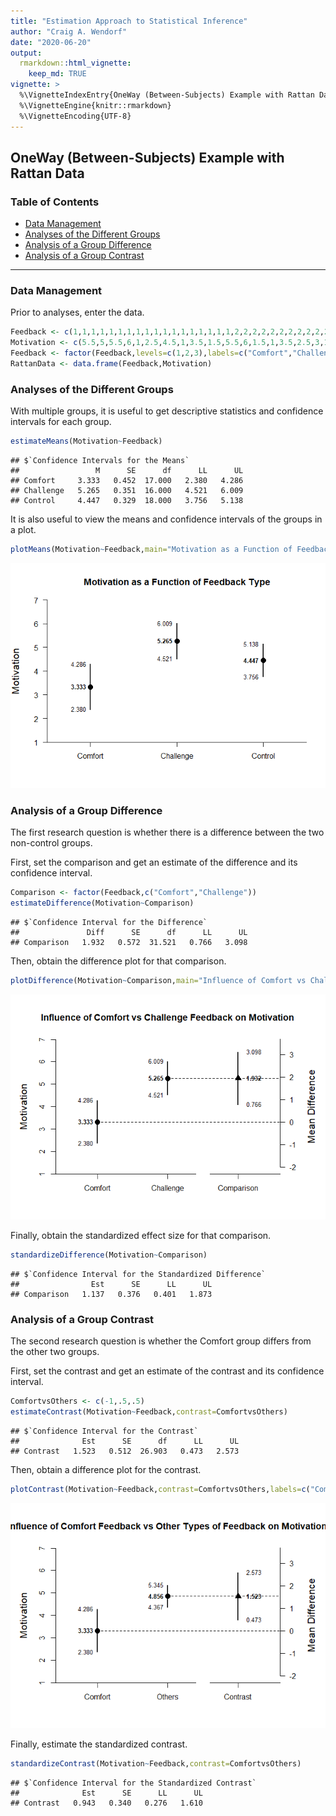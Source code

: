 ```yaml
---
title: "Estimation Approach to Statistical Inference"
author: "Craig A. Wendorf"
date: "2020-06-20"
output: 
  rmarkdown::html_vignette:
    keep_md: TRUE
vignette: >
  %\VignetteIndexEntry{OneWay (Between-Subjects) Example with Rattan Data}
  %\VignetteEngine{knitr::rmarkdown}
  %\VignetteEncoding{UTF-8}
---
```


## OneWay (Between-Subjects) Example with Rattan Data

### Table of Contents

- [Data Management](#data-management)
- [Analyses of the Different Groups](#analyses-of-the-different-groups)
- [Analysis of a Group Difference](#analysis-of-a-group-difference)
- [Analysis of a Group Contrast](#analysis-of-a-group-contrast)

---

### Data Management

Prior to analyses, enter the data.


```r
Feedback <- c(1,1,1,1,1,1,1,1,1,1,1,1,1,1,1,1,1,1,2,2,2,2,2,2,2,2,2,2,2,2,2,2,2,2,2,3,3,3,3,3,3,3,3,3,3,3,3,3,3,3,3,3,3,3)
Motivation <- c(5.5,5,5.5,6,1,2.5,4.5,1,3.5,1.5,5.5,6,1.5,1,3.5,2.5,3,1,2,6,4.5,4.5,6,7,3,7,3.5,5,4.5,5.5,6.5,6,6,7,5.5,6,2.5,4.5,3.5,6,5,6,3.5,4,3,5.5,3,6,3,5,6,6.5,3.5,2)
Feedback <- factor(Feedback,levels=c(1,2,3),labels=c("Comfort","Challenge","Control"))
RattanData <- data.frame(Feedback,Motivation)
```

### Analyses of the Different Groups

With multiple groups, it is useful to get descriptive statistics and confidence intervals for each group.


```r
estimateMeans(Motivation~Feedback)
```

```
## $`Confidence Intervals for the Means`
##                 M      SE      df      LL      UL
## Comfort     3.333   0.452  17.000   2.380   4.286
## Challenge   5.265   0.351  16.000   4.521   6.009
## Control     4.447   0.329  18.000   3.756   5.138
```

It is also useful to view the means and confidence intervals of the groups in a plot.


```r
plotMeans(Motivation~Feedback,main="Motivation as a Function of Feedback Type",ylab="Motivation")
```

![](figures/Rattan-Means-1.png)<!-- -->

### Analysis of a Group Difference

The first research question is whether there is a difference between the two non-control groups.

First, set the comparison and get an estimate of the difference and its confidence interval.


```r
Comparison <- factor(Feedback,c("Comfort","Challenge"))
estimateDifference(Motivation~Comparison)
```

```
## $`Confidence Interval for the Difference`
##               Diff      SE      df      LL      UL
## Comparison   1.932   0.572  31.521   0.766   3.098
```

Then, obtain the difference plot for that comparison.


```r
plotDifference(Motivation~Comparison,main="Influence of Comfort vs Challenge Feedback on Motivation",ylab="Motivation")
```

![](figures/Rattan-Difference-1.png)<!-- -->

Finally, obtain the standardized effect size for that comparison.


```r
standardizeDifference(Motivation~Comparison)
```

```
## $`Confidence Interval for the Standardized Difference`
##                Est      SE      LL      UL
## Comparison   1.137   0.376   0.401   1.873
```

### Analysis of a Group Contrast

The second research question is whether the Comfort group differs from the other two groups.

First, set the contrast and get an estimate of the contrast and its confidence interval.


```r
ComfortvsOthers <- c(-1,.5,.5)
estimateContrast(Motivation~Feedback,contrast=ComfortvsOthers)
```

```
## $`Confidence Interval for the Contrast`
##              Est      SE      df      LL      UL
## Contrast   1.523   0.512  26.903   0.473   2.573
```

Then, obtain a difference plot for the contrast.


```r
plotContrast(Motivation~Feedback,contrast=ComfortvsOthers,labels=c("Comfort","Others"),main="Influence of Comfort Feedback vs Other Types of Feedback on Motivation",ylab="Motivation")
```

![](figures/Rattan-Contrast-1.png)<!-- -->

Finally, estimate the standardized contrast.


```r
standardizeContrast(Motivation~Feedback,contrast=ComfortvsOthers)
```

```
## $`Confidence Interval for the Standardized Contrast`
##              Est      SE      LL      UL
## Contrast   0.943   0.340   0.276   1.610
```
